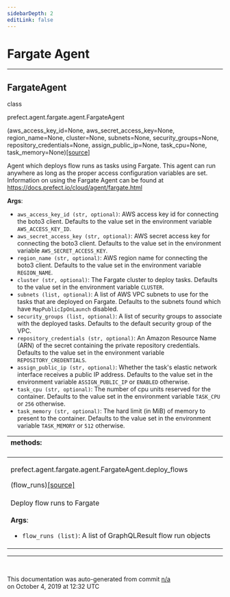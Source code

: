 ```yaml
---
sidebarDepth: 2
editLink: false
---
```

# Fargate Agent
---
 ## FargateAgent
 <div class='class-sig' id='prefect-agent-fargate-agent-fargateagent'><p class="prefect-sig">class </p><p class="prefect-class">prefect.agent.fargate.agent.FargateAgent</p>(aws_access_key_id=None, aws_secret_access_key=None, region_name=None, cluster=None, subnets=None, security_groups=None, repository_credentials=None, assign_public_ip=None, task_cpu=None, task_memory=None)<span class="source"><a href="https://github.com/PrefectHQ/prefect/blob/master/src/prefect/agent/fargate/agent.py#L10">[source]</a></span></div>

Agent which deploys flow runs as tasks using Fargate. This agent can run anywhere as long as the proper access configuration variables are set.  Information on using the Fargate Agent can be found at https://docs.prefect.io/cloud/agent/fargate.html

**Args**:     <ul class="args"><li class="args">`aws_access_key_id (str, optional)`: AWS access key id for connecting the boto3         client. Defaults to the value set in the environment variable         `AWS_ACCESS_KEY_ID`.     </li><li class="args">`aws_secret_access_key (str, optional)`: AWS secret access key for connecting         the boto3 client. Defaults to the value set in the environment variable         `AWS_SECRET_ACCESS_KEY`.     </li><li class="args">`region_name (str, optional)`: AWS region name for connecting the boto3 client.         Defaults to the value set in the environment variable `REGION_NAME`.     </li><li class="args">`cluster (str, optional)`: The Fargate cluster to deploy tasks. Defaults to the         value set in the environment variable `CLUSTER`.     </li><li class="args">`subnets (list, optional)`: A list of AWS VPC subnets to use for the tasks that         are deployed on Fargate. Defaults to the subnets found which have         `MapPublicIpOnLaunch` disabled.     </li><li class="args">`security_groups (list, optional)`: A list of security groups to associate with         the deployed tasks. Defaults to the default security group of the VPC.     </li><li class="args">`repository_credentials (str, optional)`: An Amazon Resource Name (ARN) of the         secret containing the private repository credentials. Defaults to the value         set in the environment variable `REPOSITORY_CREDENTIALS`.     </li><li class="args">`assign_public_ip (str, optional)`: Whether the task's elastic network interface         receives a public IP address. Defaults to the value set in the environment         variable `ASSIGN_PUBLIC_IP` or `ENABLED` otherwise.     </li><li class="args">`task_cpu (str, optional)`: The number of cpu units reserved for the container.         Defaults to the value set in the environment variable `TASK_CPU` or `256`         otherwise.     </li><li class="args">`task_memory (str, optional)`: The hard limit (in MiB) of memory to present to         the container. Defaults to the value set in the environment variable         `TASK_MEMORY` or `512` otherwise.</li></ul>

|methods: &nbsp;&nbsp;&nbsp;&nbsp;&nbsp;&nbsp;&nbsp;&nbsp;&nbsp;&nbsp;&nbsp;&nbsp;&nbsp;&nbsp;&nbsp;&nbsp;&nbsp;&nbsp;&nbsp;&nbsp;&nbsp;&nbsp;&nbsp;&nbsp;&nbsp;&nbsp;&nbsp;&nbsp;&nbsp;&nbsp;&nbsp;&nbsp;&nbsp;&nbsp;&nbsp;&nbsp;&nbsp;&nbsp;&nbsp;&nbsp;&nbsp;&nbsp;&nbsp;&nbsp;&nbsp;&nbsp;&nbsp;&nbsp;&nbsp;&nbsp;&nbsp;&nbsp;&nbsp;&nbsp;&nbsp;&nbsp;&nbsp;&nbsp;&nbsp;&nbsp;&nbsp;&nbsp;&nbsp;&nbsp;&nbsp;&nbsp;&nbsp;&nbsp;&nbsp;&nbsp;&nbsp;&nbsp;&nbsp;&nbsp;&nbsp;&nbsp;&nbsp;&nbsp;&nbsp;&nbsp;&nbsp;&nbsp;&nbsp;&nbsp;&nbsp;&nbsp;&nbsp;&nbsp;&nbsp;&nbsp;&nbsp;&nbsp;&nbsp;&nbsp;&nbsp;&nbsp;&nbsp;&nbsp;&nbsp;&nbsp;&nbsp;&nbsp;&nbsp;&nbsp;&nbsp;&nbsp;&nbsp;&nbsp;&nbsp;&nbsp;&nbsp;&nbsp;&nbsp;&nbsp;&nbsp;&nbsp;&nbsp;&nbsp;&nbsp;&nbsp;&nbsp;&nbsp;&nbsp;&nbsp;&nbsp;&nbsp;&nbsp;&nbsp;&nbsp;&nbsp;&nbsp;&nbsp;&nbsp;&nbsp;&nbsp;&nbsp;&nbsp;&nbsp;&nbsp;&nbsp;&nbsp;&nbsp;&nbsp;&nbsp;&nbsp;&nbsp;&nbsp;&nbsp;&nbsp;&nbsp;|
|:----|
 | <div class='method-sig' id='prefect-agent-fargate-agent-fargateagent-deploy-flows'><p class="prefect-class">prefect.agent.fargate.agent.FargateAgent.deploy_flows</p>(flow_runs)<span class="source"><a href="https://github.com/PrefectHQ/prefect/blob/master/src/prefect/agent/fargate/agent.py#L120">[source]</a></span></div>
<p class="methods">Deploy flow runs to Fargate<br><br>**Args**:     <ul class="args"><li class="args">`flow_runs (list)`: A list of GraphQLResult flow run objects</li></ul></p>|

---
<br>


<p class="auto-gen">This documentation was auto-generated from commit <a href='https://github.com/PrefectHQ/prefect/commit/n/a'>n/a</a> </br>on October 4, 2019 at 12:32 UTC</p>